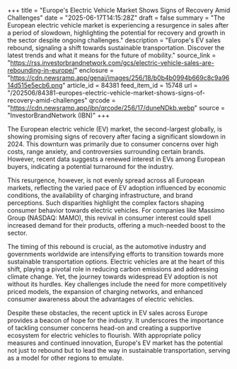 +++
title = "Europe's Electric Vehicle Market Shows Signs of Recovery Amid Challenges"
date = "2025-06-17T14:15:28Z"
draft = false
summary = "The European electric vehicle market is experiencing a resurgence in sales after a period of slowdown, highlighting the potential for recovery and growth in the sector despite ongoing challenges."
description = "Europe's EV sales rebound, signaling a shift towards sustainable transportation. Discover the latest trends and what it means for the future of mobility."
source_link = "https://rss.investorbrandnetwork.com/gcs/electric-vehicle-sales-are-rebounding-in-europe/"
enclosure = "https://cdn.newsramp.app/genai/images/256/18/b0b4b0994b669c8c9a9614d515e5ecb6.png"
article_id = 84381
feed_item_id = 15748
url = "/202506/84381-europes-electric-vehicle-market-shows-signs-of-recovery-amid-challenges"
qrcode = "https://cdn.newsramp.app/ibn/qrcode/256/17/duneNDkb.webp"
source = "InvestorBrandNetwork (IBN)"
+++

<p>The European electric vehicle (EV) market, the second-largest globally, is showing promising signs of recovery after facing a significant slowdown in 2024. This downturn was primarily due to consumer concerns over high costs, range anxiety, and controversies surrounding certain brands. However, recent data suggests a renewed interest in EVs among European buyers, indicating a potential turnaround for the industry.</p><p>This resurgence, however, is not evenly spread across all European markets, reflecting the varied pace of EV adoption influenced by economic conditions, the availability of charging infrastructure, and brand perceptions. Such disparities highlight the complex factors shaping consumer behavior towards electric vehicles. For companies like Massimo Group (NASDAQ: MAMO), this revival in consumer interest could spell increased demand for their products, offering a much-needed boost to the sector.</p><p>The timing of this rebound is crucial, as the automotive industry and governments worldwide are intensifying efforts to transition towards more sustainable transportation options. Electric vehicles are at the heart of this shift, playing a pivotal role in reducing carbon emissions and addressing climate change. Yet, the journey towards widespread EV adoption is not without its hurdles. Key challenges include the need for more competitively priced models, the expansion of charging networks, and enhanced consumer awareness about the advantages of electric vehicles.</p><p>Despite these obstacles, the recent uptick in EV sales across Europe provides a beacon of hope for the industry. It underscores the importance of tackling consumer concerns head-on and creating a supportive ecosystem for electric vehicles to flourish. With appropriate policy measures and continued innovation, Europe's EV market has the potential not just to rebound but to lead the way in sustainable transportation, serving as a model for other regions to emulate.</p>